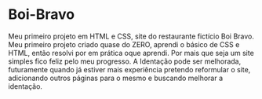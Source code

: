 # Boi-Bravo
Meu primeiro projeto em HTML e CSS, site do restaurante fictício Boi Bravo.
Meu primeiro projeto criado quase do ZERO, aprendi o básico de CSS e HTML, então resolvi por em prática  oque aprendi. Por mais que seja um site simples fico feliz pelo meu progresso.
A Identação pode ser melhorada, futuramente quando  já estiver mais experiência pretendo reformular o site, adicionando outros páginas para o mesmo e buscando melhorar a identação.

